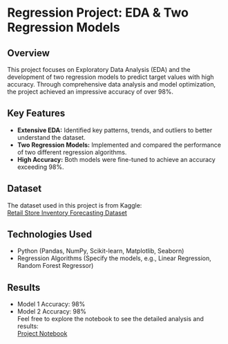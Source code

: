  
# **Regression Project: EDA & Two Regression Models**  

## **Overview**  
This project focuses on Exploratory Data Analysis (EDA) and the development of two regression models to predict target values with high accuracy. Through comprehensive data analysis and model optimization, the project achieved an impressive accuracy of over 98%.  

## **Key Features**  
- **Extensive EDA:** Identified key patterns, trends, and outliers to better understand the dataset.  
- **Two Regression Models:** Implemented and compared the performance of two different regression algorithms.  
- **High Accuracy:** Both models were fine-tuned to achieve an accuracy exceeding 98%.  

## **Dataset**  
The dataset used in this project is from Kaggle:  
[Retail Store Inventory Forecasting Dataset](https://www.kaggle.com/datasets/anirudhchauhan/retail-store-inventory-forecasting-dataset)  

## **Technologies Used**  
- Python (Pandas, NumPy, Scikit-learn, Matplotlib, Seaborn)  
- Regression Algorithms (Specify the models, e.g., Linear Regression, Random Forest Regressor)  

## **Results**  
- Model 1 Accuracy: 98%  
- Model 2 Accuracy: 98%  
Feel free to explore the notebook to see the detailed analysis and results:  
[Project Notebook](https://www.kaggle.com/code/omargowaily/eda-two-regression-models-up-98-acc)

